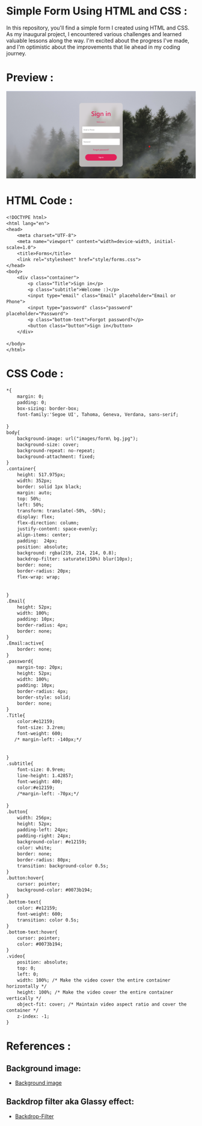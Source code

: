 # Simple Form Using HTML and CSS :

In this repository, you'll find a simple form I created using HTML and CSS. As my inaugural project, I encountered various challenges and learned valuable lessons along the way. I'm excited about the progress I've made, and I'm optimistic about the improvements that lie ahead in my coding journey.

# Preview :

![Form Preview](Result.png)

# HTML Code :

```
<!DOCTYPE html>
<html lang="en">
<head>
    <meta charset="UTF-8">
    <meta name="viewport" content="width=device-width, initial-scale=1.0">
    <title>Forms</title>
    <link rel="stylesheet" href="style/forms.css">
</head>
<body>
    <div class="container">
        <p class="Title">Sign in</p>
        <p class="subtitle">Welcome :)</p>
        <input type="email" class="Email" placeholder="Email or Phone">
        <input type="password" class="password" placeholder="Password">
        <p class="bottom-text">Forgot password?</p>
        <button class="button">Sign in</button>
    </div>
  
</body>
</html>

```

# CSS Code :
```
*{
    margin: 0;
    padding: 0;
    box-sizing: border-box;
    font-family:'Segoe UI', Tahoma, Geneva, Verdana, sans-serif;

}
body{
    background-image: url("images/form\ bg.jpg");
    background-size: cover;
    background-repeat: no-repeat;
    background-attachment: fixed;
}
.container{
    height: 517.975px;
    width: 352px;
    border: solid 1px black;
    margin: auto;
    top: 50%;
    left: 50%;
    transform: translate(-50%, -50%);
    display: flex;
    flex-direction: column;
    justify-content: space-evenly;
    align-items: center;
    padding:  24px;
    position: absolute;
    background: rgba(219, 214, 214, 0.8);
    backdrop-filter: saturate(150%) blur(10px);
    border: none;
    border-radius: 20px;
    flex-wrap: wrap;
    
    
}
.Email{
    height: 52px;
    width: 100%;
    padding: 10px; 
    border-radius: 4px;
    border: none;
}
.Email:active{
    border: none;
}
.password{
    margin-top: 20px;
    height: 52px;
    width: 100%;
    padding: 10px; 
    border-radius: 4px;
    border-style: solid;
    border: none;
}
.Title{
    color:#e12159;
    font-size: 3.2rem;
    font-weight: 600;
   /* margin-left: -140px;*/
    
    
}
.subtitle{
    font-size: 0.9rem;
    line-height: 1.42857;
    font-weight: 400;
    color:#e12159;
    /*margin-left: -70px;*/
    
}
.button{
    width: 256px;
    height: 52px;
    padding-left: 24px;
    padding-right: 24px;
    background-color: #e12159;
    color: white;
    border: none;
    border-radius: 80px;
    transition: background-color 0.5s;
}
.button:hover{
    cursor: pointer;
    background-color: #0073b194;
}
.bottom-text{
    color: #e12159;
    font-weight: 600;
    transition: color 0.5s;
}
.bottom-text:hover{
    cursor: pointer;
    color: #0073b194;
}
.video{
    position: absolute;
    top: 0;
    left: 0;
    width: 100%; /* Make the video cover the entire container horizontally */
    height: 100%; /* Make the video cover the entire container vertically */
    object-fit: cover; /* Maintain video aspect ratio and cover the container */
    z-index: -1;
}

```

# References : 
## Background image:
- [Background image](https://www.pexels.com/photo/photo-of-foggy-forest-1367192/)

## Backdrop filter aka Glassy effect: 
- [Backdrop-Filter](https://css-tricks.com/backdrop-filter-effect-with-css/)

